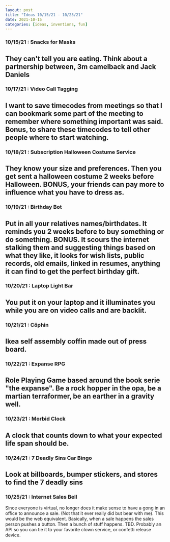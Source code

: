 ```yaml
---
layout: post
title: "Ideas 10/15/21 - 10/25/21"
date: 2021-10-15
categories: [ideas, inventions, fun]
---
```




### 10/15/21 : Snacks for Masks
They can't tell you are eating. Think about a partnership between, 3m camelback and Jack Daniels
---

### 10/17/21 : Video Call Tagging
I want to save timecodes from meetings so that I can bookmark some part of the meeting to remember where something important was said. Bonus, to share these timecodes to tell other people where to start watching.
---

### 10/18/21 : Subscription Halloween Costume Service
They know your size and preferences. Then you get sent a halloween costume 2 weeks before Halloween.  BONUS, your friends can pay more to influence what you have to dress as.
---

### 10/19/21 : Birthday Bot
Put in all your relatives names/birthdates. It reminds you 2 weeks before to buy something or do something. BONUS. It scours the internet stalking them and suggesting things based on what they like, it looks for wish lists, public records, old emails, linked in resumes, anything it can find to get the perfect birthday gift.
---

### 10/20/21 : Laptop Light Bar
You put it on your laptop and it illuminates you while you are on video calls and are backlit.
---

### 10/21/21 : Cöphin
Ikea self assembly coffin made out of press board.
---

### 10/22/21 : Expanse RPG
Role Playing Game based around the book serie "the expanse". Be a rock hopper in the opa, be a martian terraformer, be an earther in a gravity well.
---

### 10/23/21 : Morbid Clock
A clock that counts down to what your expected life span should be.
---

### 10/24/21 : 7 Deadly Sins Car Bingo
Look at billboards, bumper stickers, and stores to find the 7 deadly sins
---

### 10/25/21 : Internet Sales Bell
Since everyone is virtual, no longer does it make sense to have a gong in an office to announce a sale. (Not that it ever really did but bear with me). This would be the web equivalent. Basically, when a sale happens the sales person pushes a button. Then a bunch of stuff happens. TBD. Probably an API so you can tie it to your favorite clown service, or confetti release device.
